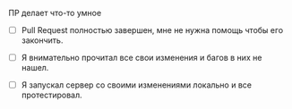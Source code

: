 <!-- ЗДЕСЬ должно быть **подробное описание** того, что происходит в PR и зачем это нужно. PR не должен содержать изменений, о которых здесь ничего не сказано. -->
ПР делает что-то умное

<!--
  Честно заполняем галочки. Чем больше галочек, тем быстрее проверять Pull Request, соответственно он быстрее будет принят.
  Чтобы отметить - ставим `x` (икс) внутри квадратных скобочек вот так: `- [x] ...`.
  Галочки можно доставлять позже по мере окончания работы над PR'ом.
-->

- [ ] Pull Request полностью завершен, мне не нужна помощь чтобы его закончить.
- [ ] Я внимательно прочитал все свои изменения и багов в них не нашел.
- [ ] Я запускал сервер со своими изменениями локально и все протестировал.

